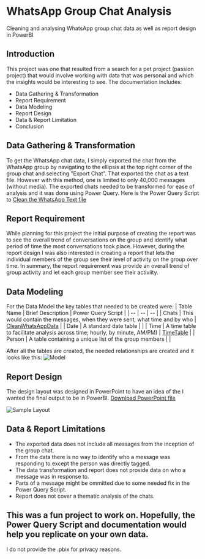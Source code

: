 # WhatsApp Group Chat Analysis
Cleaning and analysing WhatsApp group chat data as well as report design in PowerBI
## Introduction
This project was one that resulted from a search for a pet project (passion project) that would involve working with data that was personal and which the insights would be interesting to see. The documentation includes:
- Data Gathering & Transformation
- Report Requirement
- Data Modeling
- Report Design
- Data & Report Limitation
- Conclusion

## Data Gathering & Transformation
To get the WhatsApp chat data, I simply exported the chat from the WhatsApp group by navigating to the ellipsis at the top right corner of the group chat and selecting "Export Chat". That exported the chat as a text file. However with this method, one is limited to only 40,000 messages (without media). 
The exported chats needed to be transformed for ease of analysis and it was done using Power Query. Here is the Power Query Script to [Clean the WhatsApp Text file](/CleanWhatsAppData.pq)

## Report Requirement
While planning for this project the initial purpose of creating the report was to see the overall trend of conversations on the group and identify what period of time the most conversations took place. However, during the report design I was also interested in creating a report that lets the individual members of the group see their level of activity on the group over time. In summary, the report requirement was provide an overall trend of group activity and let each group member see their activiity.

## Data Modeling
For the Data Model the key tables that needed to be created were:
| Table Name | Brief Description | Power Query Script |
| -- | -- | -- |
| Chats | This would contain the messages, when they were sent, what time and by who | [CleanWhatsAppData](\CleanWhatsAppData) |
| Date | A standard date table | |
| Time | A time table to facilitate analysis across time; hourly, by minute, AM/PM) | [TimeTable](/TimeTable.pq) |
| Person | A table containing a unique list of the group members | |

After all the tables are created, the needed relationships are created and it looks like this:
![Model](https://user-images.githubusercontent.com/107071538/178270411-0e174101-b595-4bd2-91be-83faf47a0617.png)

## Report Design
The design layout was designed in PowerPoint to have an idea of the I wanted the final output to be in PowerBI.
[Download PowerPoint file](/DesignLayout.pptx)

![Sample Layout](https://user-images.githubusercontent.com/107071538/178272805-42860b35-3629-4f5c-b9e5-2cbb7b2d2a20.png)

## Data & Report Limitations
- The exported data does not include all messages from the inception of the group chat.
- From the data there is no way to identify who a message was responding to except the person was directly tagged.
- The data transformation and report does not provide data on who a message was in response to.
- Parts of a message might be ommitted due to some needed fix in the Power Query Script.
- Report does not cover a thematic analysis of the chats.

## This was a fun project to work on. Hopefully, the Power Query Script and documentation would help you replicate on your own data. 
I do not provide the .pbix for privacy reasons.

